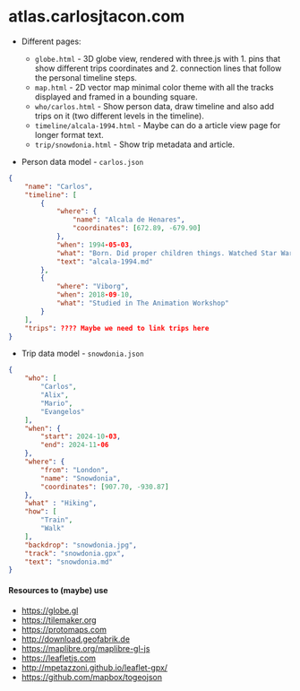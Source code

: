 # atlas.carlosjtacon.com

- Different pages:
    - `globe.html` - 3D globe view, rendered with three.js with 1. pins that show different trips coordinates and 2. connection lines that follow the personal timeline steps.
    - `map.html` - 2D vector map minimal color theme with all the tracks displayed and framed in a bounding square.
    - `who/carlos.html` - Show person data, draw timeline and also add trips on it (two different levels in the timeline).
    - `timeline/alcala-1994.html` - Maybe can do a article view page for longer format text.
    - `trip/snowdonia.html` - Show trip metadata and article.


- Person data model - `carlos.json`
```json
{
    "name": "Carlos",
    "timeline": [
        {
            "where": {
                "name": "Alcala de Henares",
                "coordinates": [672.89, -679.90]
            },
            "when": 1994-05-03,
            "what": "Born. Did proper children things. Watched Star Wars in VHS",
            "text": "alcala-1994.md"
        },
        {
            "where": "Viborg",
            "when": 2018-09-10,
            "what": "Studied in The Animation Workshop"
        }
    ],
    "trips": ???? Maybe we need to link trips here
}
```

- Trip data model - `snowdonia.json`
```json
{
    "who": [
        "Carlos",
        "Alix", 
        "Mario", 
        "Evangelos"
    ],
    "when": {
        "start": 2024-10-03,  
        "end": 2024-11-06
    },
    "where": {
        "from": "London",
        "name": "Snowdonia",
        "coordinates": [907.70, -930.87]
    },
    "what" : "Hiking",
    "how": [
        "Train",
        "Walk"
    ],
    "backdrop": "snowdonia.jpg",
    "track": "snowdonia.gpx",
    "text": "snowdonia.md"
}
```


#### Resources to (maybe) use

- https://globe.gl
- https://tilemaker.org
- https://protomaps.com
- http://download.geofabrik.de
- https://maplibre.org/maplibre-gl-js
- https://leafletjs.com
- http://mpetazzoni.github.io/leaflet-gpx/
- https://github.com/mapbox/togeojson
